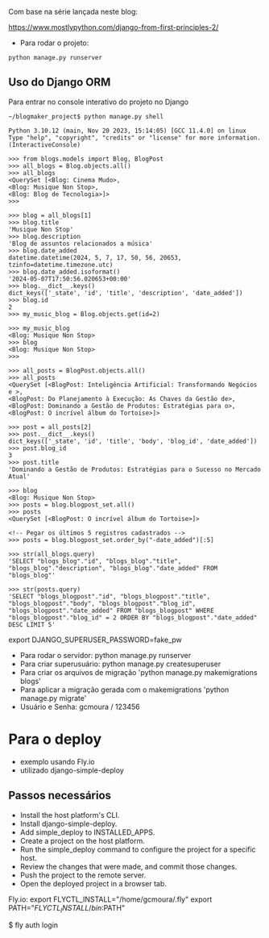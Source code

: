 
Com base na série lançada neste blog:

https://www.mostlypython.com/django-from-first-principles-2/

- Para rodar o projeto:

`python manage.py runserver`

## Uso do Django ORM ##

Para entrar no console interativo do projeto no Django 

```
~/blogmaker_project$ python manage.py shell 

Python 3.10.12 (main, Nov 20 2023, 15:14:05) [GCC 11.4.0] on linux
Type "help", "copyright", "credits" or "license" for more information.
(InteractiveConsole)

>>> from blogs.models import Blog, BlogPost
>>> all_blogs = Blog.objects.all()
>>> all_blogs
<QuerySet [<Blog: Cinema Mudo>, 
<Blog: Musique Non Stop>, 
<Blog: Blog de Tecnologia>]>
>>> 

>>> blog = all_blogs[1]
>>> blog.title
'Musique Non Stop'
>>> blog.description
'Blog de assuntos relacionados a música'
>>> blog.date_added
datetime.datetime(2024, 5, 7, 17, 50, 56, 20653, tzinfo=datetime.timezone.utc)
>>> blog.date_added.isoformat()
'2024-05-07T17:50:56.020653+00:00'
>>> blog.__dict__.keys()
dict_keys(['_state', 'id', 'title', 'description', 'date_added'])
>>> blog.id
2
>>> my_music_blog = Blog.objects.get(id=2)

>>> my_music_blog
<Blog: Musique Non Stop>
>>> blog
<Blog: Musique Non Stop>
>>> 

>>> all_posts = BlogPost.objects.all()
>>> all_posts
<QuerySet [<BlogPost: Inteligência Artificial: Transformando Negócios e >, 
<BlogPost: Do Planejamento à Execução: As Chaves da Gestão de>, 
<BlogPost: Dominando a Gestão de Produtos: Estratégias para o>, 
<BlogPost: O incrível álbum do Tortoise>]>

>>> post = all_posts[2]
>>> post.__dict__.keys()
dict_keys(['_state', 'id', 'title', 'body', 'blog_id', 'date_added'])
>>> post.blog_id
3
>>> post.title
'Dominando a Gestão de Produtos: Estratégias para o Sucesso no Mercado Atual'

>>> blog
<Blog: Musique Non Stop>
>>> posts = blog.blogpost_set.all()
>>> posts
<QuerySet [<BlogPost: O incrível álbum do Tortoise>]>

<!-- Pegar os últimos 5 registros cadastrados -->
>>> posts = blog.blogpost_set.order_by("-date_added")[:5]

>>> str(all_blogs.query)
'SELECT "blogs_blog"."id", "blogs_blog"."title", "blogs_blog"."description", "blogs_blog"."date_added" FROM "blogs_blog"'

>>> str(posts.query)
'SELECT "blogs_blogpost"."id", "blogs_blogpost"."title", "blogs_blogpost"."body", "blogs_blogpost"."blog_id", "blogs_blogpost"."date_added" FROM "blogs_blogpost" WHERE "blogs_blogpost"."blog_id" = 2 ORDER BY "blogs_blogpost"."date_added" DESC LIMIT 5'

```


export DJANGO_SUPERUSER_PASSWORD=fake_pw

- Para rodar o servidor: python manage.py runserver
- Para criar superusuário: python manage.py createsuperuser
- Para criar os arquivos de migração  'python manage.py makemigrations blogs'
- Para aplicar a migração gerada com o makemigrations 'python manage.py migrate'
- Usuário e Senha: gcmoura / 123456

# Para o deploy

- exemplo usando Fly.io
- utilizado django-simple-deploy

## Passos necessários

- Install the host platform's CLI.
- Install django-simple-deploy.
- Add simple_deploy to INSTALLED_APPS.
- Create a project on the host platform.
- Run the simple_deploy command to configure the project for a specific host.
- Review the changes that were made, and commit those changes.
- Push the project to the remote server.
- Open the deployed project in a browser tab.

Fly.io:
export FLYCTL_INSTALL="/home/gcmoura/.fly"
export PATH="$FLYCTL_INSTALL/bin:$PATH"

$ fly auth login
